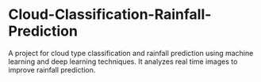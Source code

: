 # Cloud-Classification-Rainfall-Prediction
A project for cloud type classification and rainfall prediction using machine learning and deep learning techniques. It analyzes real time images  to improve rainfall prediction.
